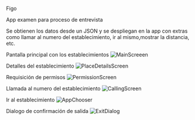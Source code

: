 Figo

App examen para proceso de entrevista

Se obtienen los datos desde un JSON y se despliegan en la app con extras como llamar al numero del establecimiento, ir al mismo,mostrar la distancia, etc.

Pantalla principal con los establecimientos
![MainScreeen](https://i.imgur.com/0ZCuPH7h.png)


Detalles del establecimiento
![PlaceDetailsScreen](https://i.imgur.com/pVprKW6h.png)


Requisición de permisos
![PermissionScreen](https://i.imgur.com/1jxZpsTh.png)


Llamada al numero del establecimiento
![CallingScreen](https://i.imgur.com/Vv2xBREh.png)


Ir al establecimiento
![AppChooser](https://i.imgur.com/f4540YXh.png)


Dialogo de confirmación de salida
![ExitDialog](https://i.imgur.com/rtfHDoVh.png)
